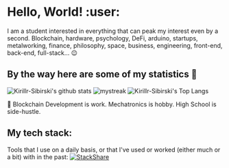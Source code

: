 # Hello, World! :user:

I am a student interested in everything that can peak my interest even by a second. Blockchain, hardware, psychology, DeFi, arduino, startups, metalworking, finance, philosophy, space, business, engineering, front-end, back-end, full-stack... 😉

## By the way here are some of my statistics 🚀
![Kirillr-Sibirski's github stats](https://github-readme-stats.vercel.app/api?username=Kirillr-Sibirski&show_icons=true&theme=tokyonight)
<img src="https://github-readme-streak-stats.herokuapp.com/?user=Kirillr-Sibirski&theme=tokyonight" alt="mystreak"/>
![Kirillr-Sibirski's Top Langs](https://github-readme-stats.vercel.app/api/top-langs/?username=Kirillr-Sibirski&theme=tokyonight&layout=compact)

🌱 Blockchain Development is work. Mechatronics is hobby. High School is side-hustle.

## My tech stack:

Tools that I use on a daily basis, or that I've used or worked (either much or a bit) with in the past:
[![StackShare](http://img.shields.io/badge/tech-stack-0690fa.svg?style=flat)](https://stackshare.io/kirillr-sibirski/my-stack)
